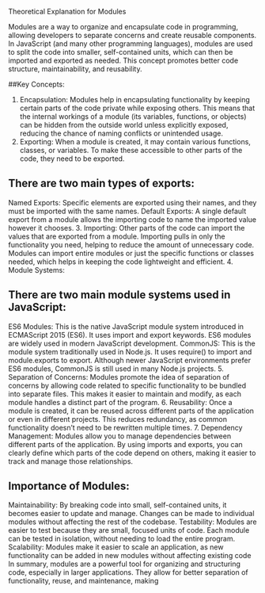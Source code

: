 Theoretical Explanation for Modules 

Modules are a way to organize and encapsulate code in programming, allowing developers to separate concerns and create reusable components. In JavaScript (and many other programming languages), modules are used to split the code into smaller, self-contained units, which can then be imported and exported as needed. This concept promotes better code structure, maintainability, and reusability.

##Key Concepts:
1.	Encapsulation:
Modules help in encapsulating functionality by keeping certain parts of the code private while exposing others. This means that the internal workings of a module (its variables, functions, or objects) can be hidden from the outside world unless explicitly exposed, reducing the chance of naming conflicts or unintended usage.
2.	Exporting:
When a module is created, it may contain various functions, classes, or variables. To make these accessible to other parts of the code, they need to be exported.

## There are two main types of exports:
Named Exports: Specific elements are exported using their names, and they must be imported with the same names.
Default Exports: A single default export from a module allows the importing code to name the imported value however it chooses.
3.	Importing:
Other parts of the code can import the values that are exported from a module. Importing pulls in only the functionality you need, helping to reduce the amount of unnecessary code.
Modules can import entire modules or just the specific functions or classes needed, which helps in keeping the code lightweight and efficient.
4.	Module Systems:

## There are two main module systems used in JavaScript:
ES6 Modules: This is the native JavaScript module system introduced in ECMAScript 2015 (ES6). It uses import and export keywords. ES6 modules are widely used in modern JavaScript development.
CommonJS: This is the module system traditionally used in Node.js. It uses require() to import and module.exports to export. Although newer JavaScript environments prefer ES6 modules, CommonJS is still used in many Node.js projects.
5.	Separation of Concerns:
Modules promote the idea of separation of concerns by allowing code related to specific functionality to be bundled into separate files. This makes it easier to maintain and modify, as each module handles a distinct part of the program.
6.	Reusability:
Once a module is created, it can be reused across different parts of the application or even in different projects. This reduces redundancy, as common functionality doesn’t need to be rewritten multiple times.
7.	Dependency Management:
Modules allow you to manage dependencies between different parts of the application. By using imports and exports, you can clearly define which parts of the code depend on others, making it easier to track and manage those relationships.

## Importance of Modules:
Maintainability: By breaking code into small, self-contained units, it becomes easier to update and manage. Changes can be made to individual modules without affecting the rest of the codebase.
Testability: Modules are easier to test because they are small, focused units of code. Each module can be tested in isolation, without needing to load the entire program.
Scalability: Modules make it easier to scale an application, as new functionality can be added in new modules without affecting existing code
In summary, modules are a powerful tool for organizing and structuring code, especially in larger applications. They allow for better separation of functionality, reuse, and maintenance, making



